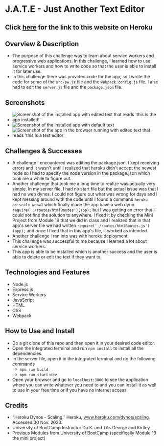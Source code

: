 # J.A.T.E - Just Another Text Editor
## Click [here]( https://pwa-text-editorchal19-3e580cc54b44.herokuapp.com/) for the link to this website on Heroku
## Overview & Description 
- The purpose of this challenge was to learn about service workers and progressive web applications. In this challenge, I learned how to use service workers and how to write code so that the user is able to install it for later use.
- In this challenge there was provided code for the app, so I wrote the code for some of the `src-sw.js` file and the `webpack.config.js` file. I also had to edit the `server.js` file and the `package.json` file.
## Screenshots
- ![Screenshot of the installed app with edited text that reads 'this is the app installed!'](<./readme-images/Screenshot 2023-11-29 at 11.20.22 PM.png>)
- ![Screenshot of the installed app with default text](<./readme-images/Screenshot 2023-11-29 at 11.20.01 PM.png>)
- ![Screenshot of the app in the browser running with edited text that reads 'this is a text editor'](<./readme-images/Screenshot 2023-11-29 at 11.19.50 PM.png>)
## Challenges & Successes
- A challenge I encountered was editing the package.json. I kept receiving errors and it wasn't until I realized that heroku didn't accept the newest node so I had to specify the node version in the package.json which took me a while to figure out.
- Another challenge that took me a long time to realize was actually very simple. In my server file, I had no start file but the actual issue was that I had no web dynos. I could not figure out what was wrong for days and I kept messing around with the code until I found a command `heroku ps:scale web=1` which finally made the app have a web dyno. 
`require('./routes/htmlRoutes')(app);`
but I was getting an error that I could not find the solution to anywhere. I fixed it by checking the Mini Project from Module 19 that we did in class and I realized that in that app's server file we had written 
`require('./routes/htmlRoutes.js')(app);`
and once I fixed that in this app's file, it worked as intended. 
- Another challenge I ran into was with heroku deployment. 
- This challenge was successful to me because I learned a lot about service workers.
- This app is able to be installed which is another success and the user is able to delete or edit the text if they want to.
## Technologies and Features
- Node.js
- Express.js
- Service Workers
- JavaScript 
- HTML
- CSS
- Webpack
## How to Use and Install
- Do a git clone of this repo and then open it in your desired code editor.
- Open the integrated terminal and run `npm install` to install all the dependencies.
- In the server file, open it in the integrated terminal and do the following commands
    + `npm run build`
    + `npm run start:dev`
- Open your browser and go to `localhost:3000` to see the application where you can write whatever you need to and you can install it as well to use in your free time or if you have no internet access.
## Credits
- “Heroku Dynos - Scaling.” Heroku, www.heroku.com/dynos/scaling. Accessed 30 Nov. 2023. 
- University of BootCamp Instructor Da K. and TAs George and Kirtley
- Previous Modules from University of BootCamp (specifically Module 19 the mini project) 

